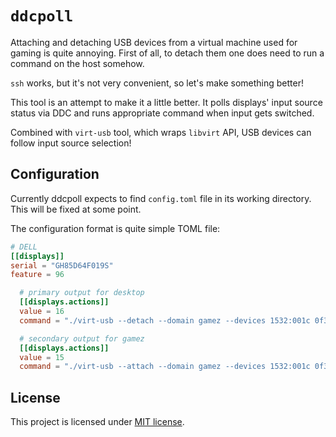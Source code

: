 # `ddcpoll`

Attaching and detaching USB devices from a virtual machine used for gaming is quite annoying.
First of all, to detach them one does need to run a command on the host somehow.

`ssh` works, but it's not very convenient, so let's make something better!

This tool is an attempt to make it a little better. It polls displays' input source status via DDC
and runs appropriate command when input gets switched.

Combined with `virt-usb` tool, which wraps `libvirt` API, USB devices can follow input source selection!

## Configuration

Currently ddcpoll expects to find `config.toml` file in its working directory.
This will be fixed at some point.

The configuration format is quite simple TOML file:

```toml
# DELL
[[displays]]
serial = "GH85D64F019S"
feature = 96

  # primary output for desktop
  [[displays.actions]]
  value = 16
  command = "./virt-usb --detach --domain gamez --devices 1532:001c 0f39:0825"

  # secondary output for gamez
  [[displays.actions]]
  value = 15
  command = "./virt-usb --attach --domain gamez --devices 1532:001c 0f39:0825"
```

## License

This project is licensed under [MIT license](LICENSE).
